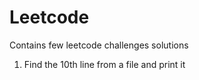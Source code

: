 # Leetcode
Contains few leetcode challenges solutions

1) Find the 10th line from a file and print it
